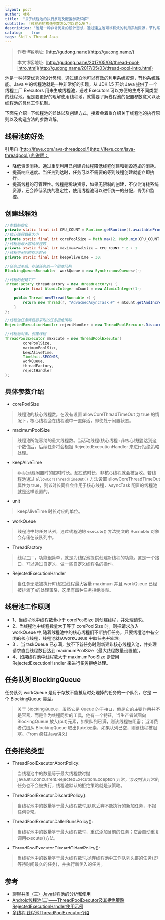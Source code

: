 ```yaml
---
layout: post
author: 咕咚
title:  "关于线程池的执行原则及配置参数详解"
subtitle: 『线程池的构造参数怎么可以这么多？』
description: "池是一种非常优秀的设计思想，通过建立池可以有效的利用系统资源，节约系统性能。Java 中的线程池就是一种非常好的实现，从 JDK 1.5 开始 Java 提供了一个线程工厂 Executors 用来生成线程池，通过 Executors 可以方便的生成不同类型的线程池。但是要更好的理解使用线程池，就需要了解线程池的配置参数意义以及线程池的具体工作机制。"
catalog:    true
tags: Skills Thread Java 
---
```



> 作者博客地址: [http://gudong.name](http://gudong.name/)
>
> 本文博客地址: [http://gudong.name/2017/05/03/thread-pool-intro.html](http://gudong.name/2017/05/03/thread-pool-intro.html)



池是一种非常优秀的设计思想，通过建立池可以有效的利用系统资源，节约系统性能。Java 中的线程池就是一种非常好的实现，从 JDK 1.5 开始 Java 提供了一个线程工厂 Executors 用来生成线程池，通过 Executors 可以方便的生成不同类型的线程池。但是要更好的理解使用线程池，就需要了解线程池的配置参数意义以及线程池的具体工作机制。

下面先介绍一下线程池的好处以及创建方式，接着会着重介绍关于线程池的执行原则以及构造方法的参数详解。

## 线程池的好处

引用自 [http://ifeve.com/java-threadpool/](http://ifeve.com/java-threadpool/) 的说明：

- 降低资源消耗。通过重复利用已创建的线程降低线程创建和销毁造成的消耗。
- 提高响应速度。当任务到达时，任务可以不需要的等到线程创建就能立即执行。
- 提高线程的可管理性。线程是稀缺资源，如果无限制的创建，不仅会消耗系统资源，还会降低系统的稳定性，使用线程池可以进行统一的分配，调优和监控。

## 创建线程池

```java
//参数初始化
private static final int CPU_COUNT = Runtime.getRuntime().availableProcessors();
//核心线程数量大小
private static final int corePoolSize = Math.max(2, Math.min(CPU_COUNT - 1, 4));
//线程池最大容纳线程数
private static final int maximumPoolSize = CPU_COUNT * 2 + 1;
//线程空闲后的存活时长
private static final int keepAliveTime = 30;

//任务过多后，存储任务的一个阻塞队列
BlockingQueue<Runnable>  workQueue = new SynchronousQueue<>();

//线程的创建工厂
ThreadFactory threadFactory = new ThreadFactory() {
    private final AtomicInteger mCount = new AtomicInteger(1);

    public Thread newThread(Runnable r) {
        return new Thread(r, "AdvacnedAsyncTask #" + mCount.getAndIncrement());
    }
};

//线程池任务满载后采取的任务拒绝策略
RejectedExecutionHandler rejectHandler = new ThreadPoolExecutor.DiscardOldestPolicy();

//线程池对象，创建线程
ThreadPoolExecutor mExecute = new ThreadPoolExecutor(
        corePoolSize, 
        maximumPoolSize,
        keepAliveTime,
        TimeUnit.SECONDS,
        workQueue,
        threadFactory, 
        rejectHandler
);
```

## 具体参数介绍

- corePoolSize 

> 线程池的核心线程数。在没有设置 allowCoreThreadTimeOut 为 true 的情况下，核心线程会在线程池中一直存活，即使处于闲置状态。

- maximumPoolSize 

> 线程池所能容纳的最大线程数。当活动线程(核心线程+非核心线程)达到这个数值后，后续任务将会根据 RejectedExecutionHandler 来进行拒绝策略处理。

- keepAliveTime

> `非核心线程`闲置时的超时时长。超过该时长，非核心线程就会被回收。若线程池通过 `allowCoreThreadTimeOut()` 方法设置 allowCoreThreadTimeOut 属性为 true，则该时长同样会作用于核心线程，AsyncTask 配置的线程池就是这样设置的。

- unit

> keepAliveTime 时长对应的单位。

- workQueue 

> 线程池中的任务队列，通过线程池的 execute() 方法提交的 Runnable 对象会存储在该队列中。

- ThreadFactory 

> 线程工厂，功能很简单，就是为线程池提供创建新线程的功能。这是一个接口，可以通过自定义，做一些自定义线程名的操作。

- RejectedExecutionHandler

> 当任务无法被执行时(超过线程最大容量 maximum 并且 workQueue 已经被排满了)的处理策略，这里有四种任务拒绝类型。

## 线程池工作原则

- 1、当线程池中线程数量小于 corePoolSize 则创建线程，并处理请求。
- 2、当线程池中线程数量大于等于 corePoolSize 时，则把请求放入 workQueue 中,随着线程池中的核心线程们不断执行任务，只要线程池中有空闲的核心线程，线程池就从workQueue 中取任务并处理。
- 3 、当 taskQueue 已存满，放不下新任务时则新建非核心线程入池，并处理请求直到线程数目达到 maximumPoolSize（最大线程数量设置值）。
- 4、如果线程池中线程数大于 maximumPoolSize 则使用 RejectedExecutionHandler 来进行任务拒绝处理。

## 任务队列 BlockingQueue

任务队列 workQueue 是用于存放不能被及时处理掉的任务的一个队列，它是
一个 BlockingQueue 类型。

> 关于 BlockingQueue，虽然它是 Queue 的子接口，但是它的主要作用并不是容器，而是作为线程同步的工具，他有一个特征，当生产者试图向 BlockingQueue 放入(put)元素，如果队列已满，则该线程被阻塞；当消费者试图从 BlockingQueue 取出(take)元素，如果队列已空，则该线程被阻塞。(From 疯狂Java讲义)

## 任务拒绝类型

- ThreadPoolExecutor.AbortPolicy: 

> 当线程池中的数量等于最大线程数时抛 java.util.concurrent.RejectedExecutionException 异常，涉及到该异常的任务也不会被执行，线程池默认的拒绝策略就是该策略。

- ThreadPoolExecutor.DiscardPolicy():

> 当线程池中的数量等于最大线程数时,默默丢弃不能执行的新加任务，不报任何异常。

- ThreadPoolExecutor.CallerRunsPolicy(): 

> 当线程池中的数量等于最大线程数时，重试添加当前的任务；它会自动重复调用execute()方法。

- ThreadPoolExecutor.DiscardOldestPolicy(): 

> 当线程池中的数量等于最大线程数时,抛弃线程池中工作队列头部的任务(即等待时间最久的任务)，并执行新传入的任务。 

## 参考
- [聊聊并发（三）Java线程池的分析和使用](http://ifeve.com/java-threadpool/)
- [Android线程池(二)——ThreadPoolExecutor及其拒绝策略RejectedExecutionHandler使用示例](http://blog.csdn.net/lfdfhl/article/details/40739093)
- [多线程 线程池ThreadPoolExecutor介绍](http://blog.csdn.net/u014099894/article/details/50900689)